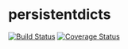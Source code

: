 # persistentdicts

[![Build Status](https://travis-ci.org/chmduquesne/persistentdicts.svg?branch=master)](https://travis-ci.org/chmduquesne/persistentdicts)
[![Coverage Status](https://coveralls.io/repos/chmduquesne/persistentdicts/badge.svg?branch=master)](https://coveralls.io/r/chmduquesne/persistentdicts?branch=master)
